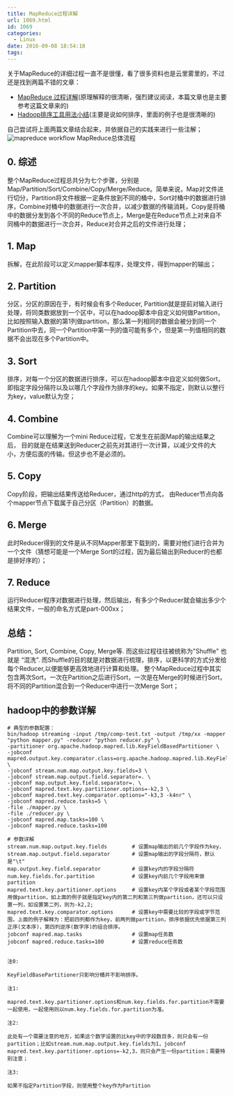 ```yaml
---
title: MapReduce过程详解
url: 1069.html
id: 1069
categories:
  - Linux
date: 2016-09-08 18:54:18
tags:
---
```


关于MapReduce的详细过程一直不是很懂，看了很多资料也是云里雾里的，不过还是找到两篇不错的文章：

*   [MapReduce 过程详解](http://www.cnblogs.com/npumenglei/p/3631244.html)(原理解释的很清晰，强烈建议阅读，本篇文章也是主要参考这篇文章来的)
*   [Hadoop排序工具用法小结](http://www.dreamingfish123.info/?p=1102)(主要是说如何排序，里面的例子也是很清晰的)

自己尝试将上面两篇文章结合起来，并依据自己的实践来进行一些注解； ![mapreduce workflow](http://images.cnitblog.com/i/361346/201404/041657025158483.png) MapReduce总体流程

0\. 综述
------

整个MapReduce过程总共分为七个步骤，分别是Map/Partition/Sort/Combine/Copy/Merge/Reduce。简单来说，Map对文件进行切分，Partition将文件根据一定条件放到不同的桶中，Sort对桶中的数据进行排序，Combine对桶中的数据进行一次合并，以减少数据的传输消耗，Copy是将桶中的数据分发到各个不同的Reduce节点上，Merge是在Reduce节点上对来自不同桶中的数据进行一次合并，Reduce对合并之后的文件进行处理；

1\. Map
-------

拆解，在此阶段可以定义mapper脚本程序，处理文件，得到mapper的输出；

2\. Partition
-------------

分区，分区的原因在于，有时候会有多个Reducer, Partition就是提前对输入进行处理，将同类数据放到一个区中，可以在hadoop脚本中自定义如何做Partition，比如按照输入数据的第1列做partition，那么第一列相同的数据会被分到同一个Partition中去，同一个Partition中第一列的值可能有多个，但是第一列值相同的数据不会出现在多个Partition中。

3\. Sort
--------

排序，对每一个分区的数据进行排序，可以在hadoop脚本中自定义如何做Sort，即指定字段分隔符以及以哪几个字段作为排序的key。如果不指定，则默认以整行为key，value默认为空；

4\. Combine
-----------

Combine可以理解为一个mini Reduce过程，它发生在前面Map的输出结果之后， 目的就是在结果送到Reducer之前先对其进行一次计算，以减少文件的大小，方便后面的传输。但这步也不是必须的。

5\. Copy
--------

Copy阶段，把输出结果传送给Reducer，通过http的方式， 由Reducer节点向各个mapper节点下载属于自己分区（Partition）的数据。

6\. Merge
---------

此时Reducer得到的文件是从不同Mapper那里下载到的，需要对他们进行合并为一个文件（猜想可能是一个Merge Sort的过程，因为最后输出到Reducer的也都是排好序的）；

7\. Reduce
----------

运行Reducer程序对数据进行处理，然后输出，有多少个Reducer就会输出多少个结果文件，一般的命名方式是part-000xx；

总结：
---

Partition, Sort, Combine, Copy, Merge等. 而这些过程往往被统称为"Shuffle" 也就是 “混洗”. 而Shuffle的目的就是对数据进行梳理，排序，以更科学的方式分发给每个Reducer,以便能够更高效地进行计算和处理。 整个MapReduce过程中其实包含两次Sort，一次在Partition之后进行Sort，一次是在Merge的时候进行Sort，将不同的Partition混合到一个Reducer中进行一次Merge Sort；

hadoop中的参数详解
------------

    # 典型的参数配置：
    bin/hadoop streaming -input /tmp/comp-test.txt -output /tmp/xx -mapper "python mapper.py" -reducer "python reducer.py" \
    -partitioner org.apache.hadoop.mapred.lib.KeyFieldBasedPartitioner \
    -jobconf mapred.output.key.comparator.class=org.apache.hadoop.mapred.lib.KeyFieldBasedComparator \
    -jobconf stream.num.map.output.key.fields=3 \
    -jobconf stream.map.output.field.separator=. \
    -jobconf map.output.key.field.separator=. \
    -jobconf mapred.text.key.partitioner.options=-k2,3 \
    -jobconf mapred.text.key.comparator.options="-k3,3 -k4nr" \
    -jobconf mapred.reduce.tasks=5 \
    -file ./mapper.py \
    -file ./reducer.py \
    -jobconf mapred.map.tasks=100 \
    -jobconf mapred.reduce.tasks=100
    
    # 参数详解
    stream.num.map.output.key.fields        # 设置map输出的前几个字段作为key，
    stream.map.output.field.separator       # 设置map输出的字段分隔符，默认是"\t"
    map.output.key.field.separator          # 设置key内的字段分隔符
    num.key.fields.for.partition            # 设置key内前几个字段用来做partition
    mapred.text.key.partitioner.options     # 设置key内某个字段或者某个字段范围用做partition，如上面的例子就是指定key内的第二列和第三列做partition，还可以只设置一列，如设置第二列，则为-k2,2;
    mapred.text.key.comparator.options      # 设置key中需要比较的字段或字节范围，上面的例子解释为：把前四列都作为key，前两列做partition，排序依据优先依据第三列正序(文本序)，第四列逆序(数字序)的组合排序。
    jobconf mapred.map.tasks                # 设置map任务数
    jobconf mapred.reduce.tasks=100         # 设置reduce任务数
    
    
    注0:
    
    KeyFieldBasePartitioner只影响分桶并不影响排序。
    
    注1:
    
    mapred.text.key.partitioner.options和num.key.fields.for.partition不需要一起使用，一起使用则以num.key.fields.for.partition为准。
    
    注2:
    
    此处有一个需要注意的地方，如果这个数字设置的比key中的字段数目多，则只会有一份partition；比如stream.num.map.output.key.fields为1，jobconf mapred.text.key.partitioner.options=-k2,3，则只会产生一份partition；需要特别注意；
    
    注3:
    
    如果不指定Partition字段，则使用整个key作为Partition